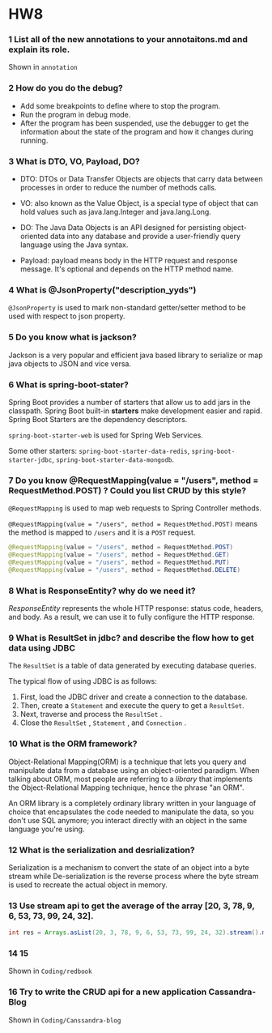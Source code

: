 # HW8

### 1  List all of the new annotations to your annotaitons.md and explain its role.

Shown in `annotation`

### 2 How do you do the debug?

+ Add some breakpoints to define where to stop the program.
+ Run the program in debug mode.
+ After the program has been suspended, use the debugger to get the information about the state of the program and how it changes during running.

### 3 What is DTO, VO, Payload, DO?

+ DTO: DTOs or Data Transfer Objects are objects that carry data between processes in order to reduce the number of methods calls.
+ VO: also known as the Value Object, is a special type of object that can hold values such as java.lang.Integer and java.lang.Long.

+ DO: The Java Data Objects is an API designed for persisting object-oriented data into any database and provide a user-friendly query language using the Java syntax.
+ Payload: payload means body in the HTTP request and response message. It's optional and depends on the HTTP method name.

### 4 What is @JsonProperty("description_yyds")

`@JsonProperty` is used to mark non-standard getter/setter method to be used with respect to json property.

### 5 Do you know what is jackson?

Jackson is a very popular and efficient java based library to serialize or map java objects to JSON and vice versa.

### 6 What is spring-boot-stater?

Spring Boot provides a number of starters that allow us to add jars in the classpath. Spring Boot built-in **starters** make development easier and rapid. Spring Boot Starters are the dependency descriptors.

`spring-boot-starter-web` is used for Spring Web Services.

Some other starters: `spring-boot-starter-data-redis`, `spring-boot-starter-jdbc`, `spring-boot-starter-data-mongodb`.

### 7 Do you know  @RequestMapping(value = "/users", method = RequestMethod.POST) ? Could you list CRUD by this style?
`@RequestMapping` is used to map web requests to Spring Controller methods. 

`@RequestMapping(value = "/users", method = RequestMethod.POST)` means the method is mapped to `/users` and it is a `POST` request.

```java
@RequestMapping(value = "/users", method = RequestMethod.POST)
@RequestMapping(value = "/users", method = RequestMethod.GET)
@RequestMapping(value = "/users", method = RequestMethod.PUT)
@RequestMapping(value = "/users", method = RequestMethod.DELETE)
```

### 8 What is ResponseEntity? why do we need it?

*ResponseEntity* represents the whole HTTP response: status code, headers, and body. As a result, we can use it to fully configure the HTTP response.

### 9 What is ResultSet in jdbc? and describe the flow how to get data using JDBC

The `ResultSet` is a table of data generated by executing database queries.

The typical flow of using JDBC is as follows:

1. First, load the JDBC driver and create a connection to the database.
2. Then, create a `Statement` and execute the query to get a `ResultSet`.
3. Next, traverse and process the `ResultSet` .
4. Close the `ResultSet` , `Statement` , and `Connection` .

### 10 What is the ORM framework?

Object-Relational Mapping(ORM) is a technique that lets you query and manipulate data from a database using an object-oriented paradigm. When talking about ORM, most people are referring to a *library* that implements the Object-Relational Mapping technique, hence the phrase "an ORM".

An ORM library is a completely ordinary library written in your language of choice that encapsulates the code needed to manipulate the data, so you don't use SQL anymore; you interact directly with an object in the same language you're using.

### 12 What is the serialization and desrialization?

Serialization is a mechanism to convert the state of an object into a byte stream while De-serialization is the reverse process where the byte stream is used to recreate the actual object in memory.

### 13 Use stream api to get the average of the array [20, 3, 78, 9, 6, 53, 73, 99, 24, 32].

```java
int res = Arrays.asList(20, 3, 78, 9, 6, 53, 73, 99, 24, 32).stream().mapToInt(Integer::intValue).average();
```

### 14 15

Shown in `Coding/redbook`

### 16 Try to write the CRUD api for a new application Cassandra-Blog

Shown in `Coding/Canssandra-blog`
